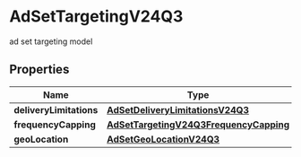 

# AdSetTargetingV24Q3

ad set targeting model

## Properties

| Name | Type | Description | Notes |
|------------ | ------------- | ------------- | -------------|
|**deliveryLimitations** | [**AdSetDeliveryLimitationsV24Q3**](AdSetDeliveryLimitationsV24Q3.md) |  |  [optional] |
|**frequencyCapping** | [**AdSetTargetingV24Q3FrequencyCapping**](AdSetTargetingV24Q3FrequencyCapping.md) |  |  [optional] |
|**geoLocation** | [**AdSetGeoLocationV24Q3**](AdSetGeoLocationV24Q3.md) |  |  [optional] |




